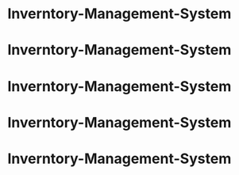 # Inverntory-Management-System
# Inverntory-Management-System
# Inverntory-Management-System
# Inverntory-Management-System
# Inverntory-Management-System
